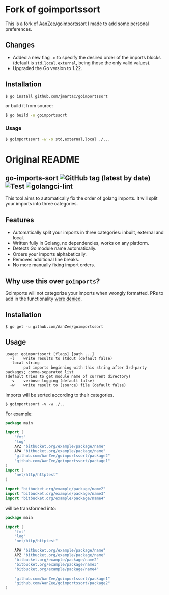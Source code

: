 # Fork of goimportssort

This is a fork of [AanZee/goimportssort](https://github.com/jmartac/goimports-sort) I made to add some personal preferences.

## Changes

-  Added a new flag `-o` to specify the desired order of the imports blocks (default is `std,local,external`, being those the only valid values).
-  Upgraded the Go version to 1.22.

## Installation

```bash
$ go install github.com/jmartac/goimportssort
```

or build it from source:

```bash
$ go build -o goimportssort
```

### Usage

```bash
$ goimportssort -w -o std,external,local ./...
```

# Original README

## go-imports-sort ![GitHub tag (latest by date)](https://img.shields.io/github/v/tag/AanZee/goimportssort) ![Test](https://github.com/AanZee/goimportssort/workflows/Test/badge.svg) ![golangci-lint](https://github.com/AanZee/goimportssort/workflows/golangci-lint/badge.svg)

This tool aims to automatically fix the order of golang imports. It will split your imports into three categories.

## Features

-  Automatically split your imports in three categories: inbuilt, external and local.
-  Written fully in Golang, no dependencies, works on any platform.
-  Detects Go module name automatically.
-  Orders your imports alphabetically.
-  Removes additional line breaks.
-  No more manually fixing import orders.

## Why use this over `goimports`?

Goimports will not categorize your imports when wrongly formatted. PRs to add in the functionality [were denied](https://github.com/golang/tools/pull/68#issuecomment-450897493).

## Installation

```
$ go get -u github.com/AanZee/goimportssort
```

## Usage

```
usage: goimportssort [flags] [path ...]
  -l    write results to stdout (default false)
  -local string
        put imports beginning with this string after 3rd-party packages; comma-separated list
(default tries to get module name of current directory)
  -v    verbose logging (default false)
  -w    write result to (source) file (default false)
```

Imports will be sorted according to their categories.

```
$ goimportssort -v -w ./..
```

For example:

```go
package main

import (
	"fmt"
	"log"
	APZ "bitbucket.org/example/package/name"
	APA "bitbucket.org/example/package/name"
	"github.com/AanZee/goimportssort/package2"
	"github.com/AanZee/goimportssort/package1"
)
import (
	"net/http/httptest"
)

import "bitbucket.org/example/package/name2"
import "bitbucket.org/example/package/name3"
import "bitbucket.org/example/package/name4"
```

will be transformed into:

```go
package main

import (
    "fmt"
    "log"
    "net/http/httptest"

    APA "bitbucket.org/example/package/name"
    APZ "bitbucket.org/example/package/name"
    "bitbucket.org/example/package/name2"
    "bitbucket.org/example/package/name3"
    "bitbucket.org/example/package/name4"

    "github.com/AanZee/goimportssort/package1"
    "github.com/AanZee/goimportssort/package2"
)
```

